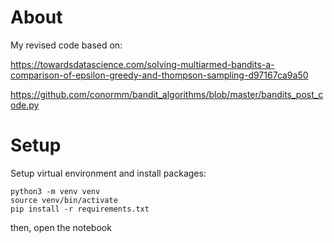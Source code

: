 # About

My revised code based on:

https://towardsdatascience.com/solving-multiarmed-bandits-a-comparison-of-epsilon-greedy-and-thompson-sampling-d97167ca9a50

https://github.com/conormm/bandit_algorithms/blob/master/bandits_post_code.py


# Setup

Setup virtual environment and install packages:
```
python3 -m venv venv
source venv/bin/activate
pip install -r requirements.txt
```

then, open the notebook
